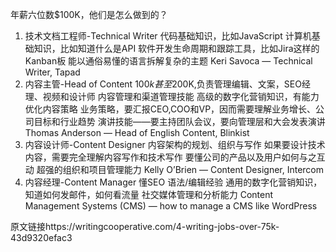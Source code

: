 年薪六位数$100K，他们是怎么做到的？
1. 技术文档工程师-Technical Writer
代码基础知识，比如JavaScript
计算机基础知识，比如知道什么是API
软件开发生命周期和跟踪工具，比如Jira这样的Kanban板
能以通俗易懂的语言拆解复杂的主题
Keri Savoca — Technical Writer, Tapad
2. 内容主管-Head of Content
$100k甚至$200K,负责管理编辑、文案，SEO经理、视频和设计师
内容管理和渠道管理技能
高级的数字化营销知识，有能力优化内容策略
业务策略，要汇报CEO,COO和VP，因而需要理解业务增长、公司目标和行业趋势
演讲技能——要主持团队会议，要向管理层和大会发表演讲
Thomas Anderson — Head of English Content, Blinkist
3. 内容设计师-Content Designer
内容架构的规划、组织与写作
如果要设计技术内容，需要完全理解内容写作和技术写作
要懂公司的产品以及用户如何与之互动
超强的组织和项目管理能力
Kelly O’Brien — Content Designer, Intercom
4. 内容经理-Content Manager
懂SEO
语法/编辑经验
通用的数字化营销知识，知道如何发邮件，如何看流量
社交媒体管理和分析能力
Content Management Systems (CMS) — how to manage a CMS like WordPress

原文链接https://writingcooperative.com/4-writing-jobs-over-75k-43d9320efac3
